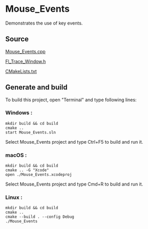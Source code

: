 # Mouse_Events

Demonstrates the use of key events.

## Source

[Mouse_Events.cpp](Mouse_Events.cpp)

[Fl_Trace_Window.h](Fl_Trace_Window.h)

[CMakeLists.txt](CMakeLists.txt)

## Generate and build

To build this project, open "Terminal" and type following lines:

### Windows :

``` shell
mkdir build && cd build
cmake .. 
start Mouse_Events.sln
```

Select Mouse_Events project and type Ctrl+F5 to build and run it.

### macOS :

``` shell
mkdir build && cd build
cmake .. -G "Xcode"
open ./Mouse_Events.xcodeproj
```

Select Mouse_Events project and type Cmd+R to build and run it.

### Linux :

``` shell
mkdir build && cd build
cmake .. 
cmake --build . --config Debug
./Mouse_Events
```
